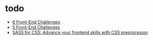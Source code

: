 # todo

- [6 Front-End Challenges](https://medium.com/better-programming/here-are-6-frontend-challenges-to-code-9952190c97cc)
- [5 Front-End Challenges](https://medium.com/better-programming/here-are-5-frontend-challenges-nov-2019-edition-44d8133ab988)
- [SASS for CSS: Advance your frontend skills with CSS preprocessor](https://medium.com/educative/sass-for-css-advance-your-frontend-skills-with-css-preprocessor-5f82470823db)
